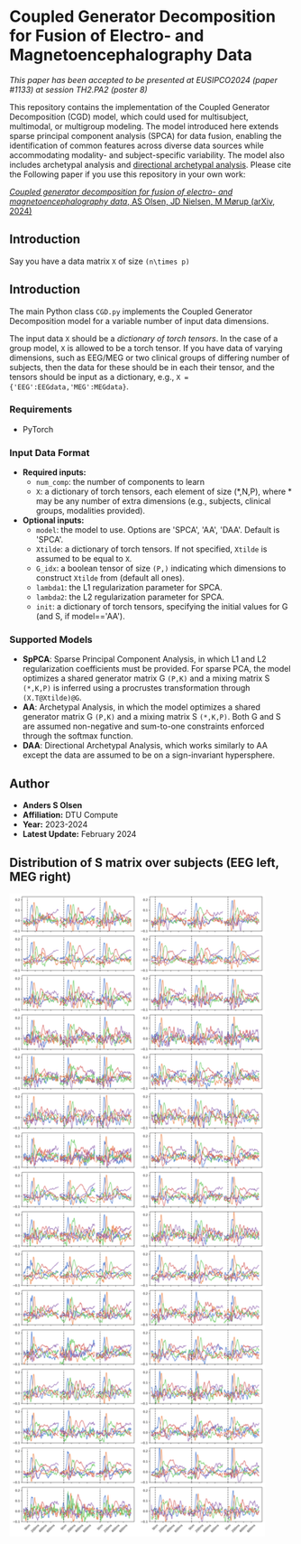# Coupled Generator Decomposition for Fusion of Electro- and Magnetoencephalography Data

*This paper has been accepted to be presented at EUSIPCO2024 (paper #1133) at session TH2.PA2 (poster 8)*

This repository contains the implementation of the Coupled Generator Decomposition (CGD) model, which could used for multisubject, multimodal, or multigroup modeling. The model introduced here extends sparse principal component analysis (SPCA) for data fusion, enabling the identification of common features across diverse data sources while accommodating modality- and subject-specific variability. The model also includes archetypal analysis and [directional archetypal analysis](https://www.frontiersin.org/journals/neuroscience/articles/10.3389/fnins.2022.911034/full). Please cite the Following paper if you use this repository in your own work:

[_Coupled generator decomposition for fusion of electro- and magnetoencephalography data_, AS Olsen, JD Nielsen, M Mørup (arXiv, 2024)](https://arxiv.org/abs/2403.15409)

## Introduction

Say you have a data matrix `X` of size `(n\times p)`


## Introduction

The main Python class `CGD.py` implements the Coupled Generator Decomposition model for a variable number of input data dimensions. 


The input data `X` should be a *dictionary of torch tensors*. In the case of a group model, `X` is allowed to be a torch tensor. If you have data of varying dimensions, such as EEG/MEG or two clinical groups of differing number of subjects, then the data for these should be in each their tensor, and the tensors should be input as a dictionary, e.g., `X = {'EEG':EEGdata,'MEG':MEGdata}`.

### Requirements
- PyTorch

### Input Data Format

- **Required inputs:**
    - `num_comp`: the number of components to learn
    - `X`: a dictionary of torch tensors, each element of size (*,N,P), where * may be any number of extra dimensions (e.g., subjects, clinical groups, modalities provided).
- **Optional inputs:**
    - `model`: the model to use. Options are 'SPCA', 'AA', 'DAA'. Default is 'SPCA'.
    - `Xtilde`: a dictionary of torch tensors. If not specified, `Xtilde` is assumed to be equal to `X`.
    - `G_idx`: a boolean tensor of size `(P,)` indicating which dimensions to construct `Xtilde` from (default all ones).
    - `lambda1`: the L1 regularization parameter for SPCA.
    - `lambda2`: the L2 regularization parameter for SPCA.
    - `init`: a dictionary of torch tensors, specifying the initial values for G (and S, if model=='AA').

### Supported Models

- **SpPCA**: Sparse Principal Component Analysis, in which L1 and L2 regularization coefficients must be provided. For sparse PCA, the model optimizes a shared generator matrix G `(P,K)` and a mixing matrix S `(*,K,P)` is inferred using a procrustes transformation through `(X.T@Xtilde)@G`.
- **AA**: Archetypal Analysis, in which the model optimizes a shared generator matrix G `(P,K)` and a mixing matrix S `(*,K,P)`. Both G and S are assumed non-negative and sum-to-one constraints enforced through the softmax function. 
- **DAA**: Directional Archetypal Analysis, which works similarly to AA except the data are assumed to be on a sign-invariant hypersphere.

## Author

- **Anders S Olsen**
- **Affiliation:** DTU Compute
- **Year:** 2023-2024
- **Latest Update:** February 2024

## Distribution of S matrix over subjects (EEG left, MEG right)
<div style="display: flex;">
    <img src="figures/S_subEEG.png" alt="EEG" style="width: 45%;">
    <img src="figures/S_subMEG.png" alt="MEG" style="width: 45%;">
</div>
